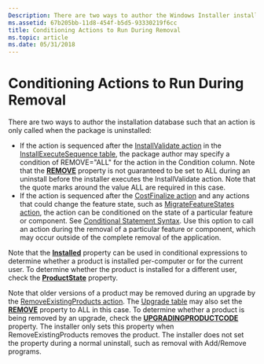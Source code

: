```yaml
---
Description: There are two ways to author the Windows Installer installation database such that an action is only called when the package is uninstalled.
ms.assetid: 67b205bb-11d8-454f-b5d5-93330219f6cc
title: Conditioning Actions to Run During Removal
ms.topic: article
ms.date: 05/31/2018
---
```


# Conditioning Actions to Run During Removal

There are two ways to author the installation database such that an action is only called when the package is uninstalled:

-   If the action is sequenced after the [InstallValidate action](installvalidate-action.md) in the [InstallExecuteSequence table](installexecutesequence-table.md), the package author may specify a condition of REMOVE="ALL" for the action in the Condition column. Note that the [**REMOVE**](remove.md) property is not guaranteed to be set to ALL during an uninstall before the installer executes the InstallValidate action. Note that the quote marks around the value ALL are required in this case.
-   If the action is sequenced after the [CostFinalize action](costfinalize-action.md) and any actions that could change the feature state, such as [MigrateFeatureStates action](migratefeaturestates-action.md), the action can be conditioned on the state of a particular feature or component. See [Conditional Statement Syntax](conditional-statement-syntax.md). Use this option to call an action during the removal of a particular feature or component, which may occur outside of the complete removal of the application.

Note that the [**Installed**](installed.md) property can be used in conditional expressions to determine whether a product is installed per-computer or for the current user. To determine whether the product is installed for a different user, check the [**ProductState**](productstate.md) property.

Note that older versions of a product may be removed during an upgrade by the [RemoveExistingProducts action](removeexistingproducts-action.md). The [Upgrade table](upgrade-table.md) may also set the [**REMOVE**](remove.md) property to ALL in this case. To determine whether a product is being removed by an upgrade, check the [**UPGRADINGPRODUCTCODE**](upgradingproductcode.md) property. The installer only sets this property when RemoveExistingProducts removes the product. The installer does not set the property during a normal uninstall, such as removal with Add/Remove programs.

 

 



